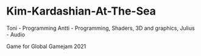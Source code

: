 # Kim-Kardashian-At-The-Sea
Toni - Programming
Antti - Programming, Shaders, 3D and graphics,
Julius - Audio

Game for Global Gamejam 2021
